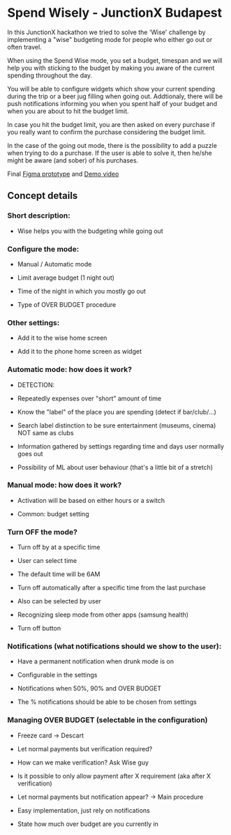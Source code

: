 # Spend Wisely - JunctionX Budapest

In this JunctionX hackathon we tried to solve the 'Wise' challenge by implementing a "wise" budgeting mode for people who either go out or often travel.

When using the Spend Wise mode, you set a budget, timespan and we will help you with sticking to the budget by making you aware of the current spending throughout the day.

You will be able to configure widgets which show your current spending during the trip or a beer jug filling when going out. Addtionaly, there will be push notifications informing you when you spent half of your budget and when you are about to hit the budget limit.

In case you hit the budget limit, you are then asked on every purchase if you really want to confirm the purchase considering the budget limit. 

In the case of the going out mode, there is the possibility to add a puzzle when trying to do a purchase. If the user is able to solve it, then he/she might be aware (and sober) of his purchases.

Final [Figma prototype](https://www.figma.com/proto/aMTnCvA6jXVJZUsvuZxKwW/Spend-Wisely?node-id=5%3A2&scaling=scale-down&page-id=0%3A1&starting-point-node-id=5%3A2)
 and [Demo video](https://youtu.be/6vJy6s0z-S4)
 
## Concept details

### Short description:

-   Wise helps you with the budgeting while going out

### Configure the mode:

-   Manual / Automatic mode

-   Limit average budget (1 night out)

-   Time of the night in which you mostly go out

-   Type of OVER BUDGET procedure

### Other settings:

-   Add it to the wise home screen

-   Add it to the phone home screen as widget

### Automatic mode: how does it work?

-   DETECTION:

-   Repeatedly expenses over "short" amount of time

-   Know the "label" of the place you are spending (detect if bar/club/...) 

-   Search label distinction to be sure entertainment (museums, cinema) NOT same as clubs

-   Information gathered by settings regarding time and days user normally goes out

-   Possibility of ML about user behaviour (that's a little bit of a stretch)

### Manual mode: how does it work?

-   Activation will be based on either hours or a switch

-   Common: budget setting

### Turn OFF the mode?

-   Turn off by at a specific time

-   User can select time

-   The default time will be 6AM

-   Turn off automatically after a specific time from the last purchase

-   Also can be selected by user

-   Recognizing sleep mode from other apps (samsung health)

-   Turn off button

### Notifications (what notifications should we show to the user):

-   Have a permanent notification when drunk mode is on 

-   Configurable in the settings

-   Notifications when 50%, 90% and OVER BUDGET

-   The % notifications should be able to be chosen from settings

### Managing OVER BUDGET (selectable in the configuration)

-   Freeze card → Descart

-   Let normal payments but verification required?

-   How can we make verification? Ask Wise guy

-   Is it possible to only allow payment after X requirement (aka after X verification)

-   Let normal payments but notification appear? → Main procedure

-   Easy implementation, just rely on notifications

-   State how much over budget are you currently in
